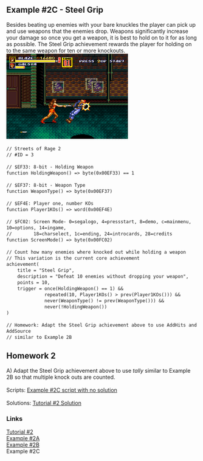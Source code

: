  ## Example #2C - Steel Grip
Besides beating up enemies with your bare knuckles the player can pick up and use weapons that the enemies drop.  Weapons significantly increase your damage so once you get a weapon, it is best to hold on to it for as long as possible.  The Steel Grip achievement rewards the player for holding on to the same weapon for ten or more knockouts.<br>
![Screenshot of Blaze knocking an enemy out with a knife](Blaze_Knife.png)<br>
 
```
// Streets of Rage 2
// #ID = 3

// $EF33: 8-bit - Holding Weapon
function HoldingWeapon() => byte(0x00EF33) == 1

// $EF37: 8-bit - Weapon Type
function WeaponType() => byte(0x00EF37)

// $EF4E: Player one, number KOs
function Player1KOs() => word(0x00EF4E)

// $FC02: Screen Mode- 0=segalogo, 4=pressstart, 8=demo, c=mainmenu, 10=options, 14=ingame, 
//        18=charselect, 1c=ending, 24=introcards, 28=credits
function ScreenMode() => byte(0x00FC02)

// Count how many enemies where knocked out while holding a weapon
// This variation is the current core achievement
achievement(
    title = "Steel Grip", 
    description = "Defeat 10 enemies without dropping your weapon", 
    points = 10,
    trigger = once(HoldingWeapon() == 1) &&
              repeated(10, Player1KOs() > prev(Player1KOs())) && 
              never(WeaponType() != prev(WeaponType())) &&
              never(!HoldingWeapon())
)

// Homework: Adapt the Steel Grip achievement above to use AddHits and AddSource
// similar to Example 2B
```
## Homework 2
A) Adapt the Steel Grip achievement above to use *tally* similar to Example 2B so that multiple knock outs are counted.<br>
<br>
Scripts: [Example #2C script with no solution](Example_02C_Streets_of_Rage_2.rascript)<br>
<br>
Solutions: [Tutorial #2 Solution](./Solution/readme.md)<br>
### Links
[Tutorial #2](readme.md)<br>
[Example #2A](Example_2A.md)<br>
[Example #2B](Example_2B.md)<br>
Example #2C